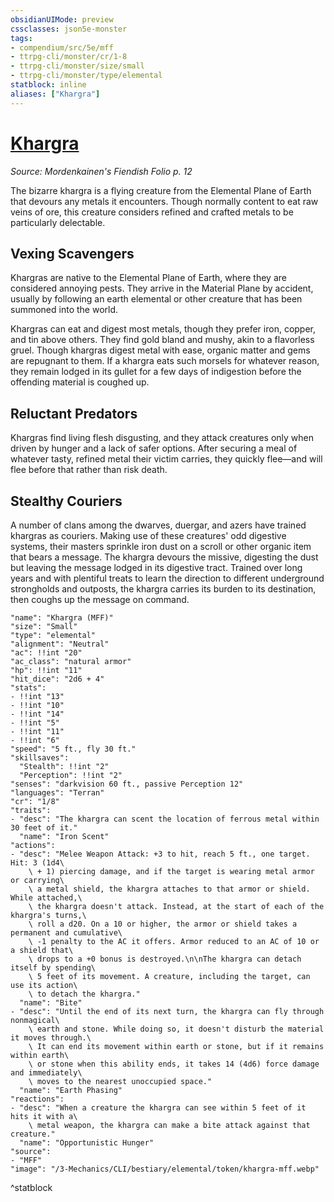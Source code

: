 ```yaml
---
obsidianUIMode: preview
cssclasses: json5e-monster
tags:
- compendium/src/5e/mff
- ttrpg-cli/monster/cr/1-8
- ttrpg-cli/monster/size/small
- ttrpg-cli/monster/type/elemental
statblock: inline
aliases: ["Khargra"]
---
```

# [Khargra](3-Mechanics\CLI\bestiary\elemental/khargra-mff.md)
*Source: Mordenkainen's Fiendish Folio p. 12*  

The bizarre khargra is a flying creature from the Elemental Plane of Earth that devours any metals it encounters. Though normally content to eat raw veins of ore, this creature considers refined and crafted metals to be particularly delectable.

## Vexing Scavengers

Khargras are native to the Elemental Plane of Earth, where they are considered annoying pests. They arrive in the Material Plane by accident, usually by following an earth elemental or other creature that has been summoned into the world.

Khargras can eat and digest most metals, though they prefer iron, copper, and tin above others. They find gold bland and mushy, akin to a flavorless gruel. Though khargras digest metal with ease, organic matter and gems are repugnant to them. If a khargra eats such morsels for whatever reason, they remain lodged in its gullet for a few days of indigestion before the offending material is coughed up.

## Reluctant Predators

Khargras find living flesh disgusting, and they attack creatures only when driven by hunger and a lack of safer options. After securing a meal of whatever tasty, refined metal their victim carries, they quickly flee—and will flee before that rather than risk death.

## Stealthy Couriers

A number of clans among the dwarves, duergar, and azers have trained khargras as couriers. Making use of these creatures' odd digestive systems, their masters sprinkle iron dust on a scroll or other organic item that bears a message. The khargra devours the missive, digesting the dust but leaving the message lodged in its digestive tract. Trained over long years and with plentiful treats to learn the direction to different underground strongholds and outposts, the khargra carries its burden to its destination, then coughs up the message on command.

```statblock
"name": "Khargra (MFF)"
"size": "Small"
"type": "elemental"
"alignment": "Neutral"
"ac": !!int "20"
"ac_class": "natural armor"
"hp": !!int "11"
"hit_dice": "2d6 + 4"
"stats":
- !!int "13"
- !!int "10"
- !!int "14"
- !!int "5"
- !!int "11"
- !!int "6"
"speed": "5 ft., fly 30 ft."
"skillsaves":
  "Stealth": !!int "2"
  "Perception": !!int "2"
"senses": "darkvision 60 ft., passive Perception 12"
"languages": "Terran"
"cr": "1/8"
"traits":
- "desc": "The khargra can scent the location of ferrous metal within 30 feet of it."
  "name": "Iron Scent"
"actions":
- "desc": "Melee Weapon Attack: +3 to hit, reach 5 ft., one target. Hit: 3 (1d4\
    \ + 1) piercing damage, and if the target is wearing metal armor or carrying\
    \ a metal shield, the khargra attaches to that armor or shield. While attached,\
    \ the khargra doesn't attack. Instead, at the start of each of the khargra's turns,\
    \ roll a d20. On a 10 or higher, the armor or shield takes a permanent and cumulative\
    \ -1 penalty to the AC it offers. Armor reduced to an AC of 10 or a shield that\
    \ drops to a +0 bonus is destroyed.\n\nThe khargra can detach itself by spending\
    \ 5 feet of its movement. A creature, including the target, can use its action\
    \ to detach the khargra."
  "name": "Bite"
- "desc": "Until the end of its next turn, the khargra can fly through nonmagical\
    \ earth and stone. While doing so, it doesn't disturb the material it moves through.\
    \ It can end its movement within earth or stone, but if it remains within earth\
    \ or stone when this ability ends, it takes 14 (4d6) force damage and immediately\
    \ moves to the nearest unoccupied space."
  "name": "Earth Phasing"
"reactions":
- "desc": "When a creature the khargra can see within 5 feet of it hits it with a\
    \ metal weapon, the khargra can make a bite attack against that creature."
  "name": "Opportunistic Hunger"
"source":
- "MFF"
"image": "/3-Mechanics/CLI/bestiary/elemental/token/khargra-mff.webp"
```
^statblock